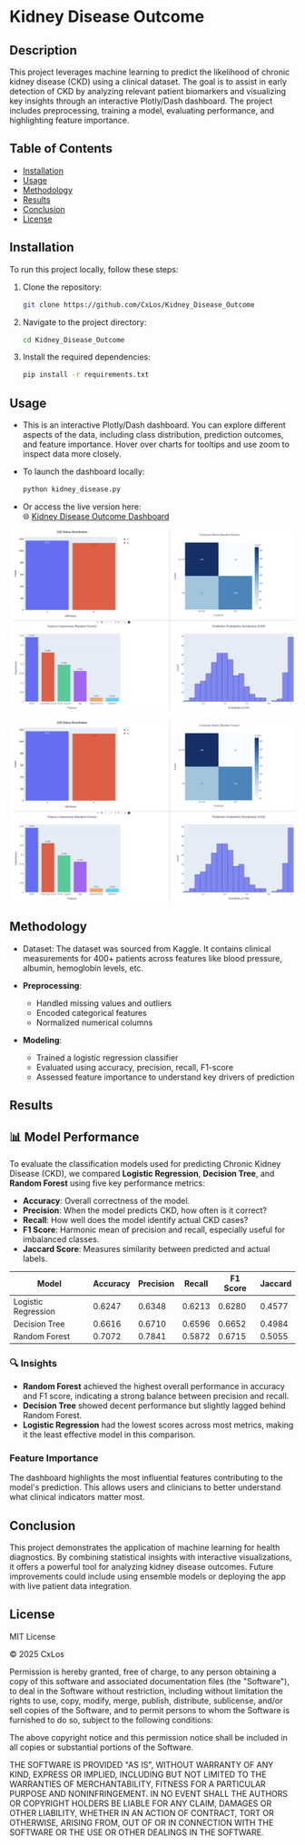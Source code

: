 # Kidney Disease Outcome

## Description

This project leverages machine learning to predict the likelihood of chronic kidney disease (CKD) using a clinical dataset. The goal is to assist in early detection of CKD by analyzing relevant patient biomarkers and visualizing key insights through an interactive Plotly/Dash dashboard. The project includes preprocessing, training a model, evaluating performance, and highlighting feature importance.

## Table of Contents 
	
- [Installation](#installation)
- [Usage](#usage)
- [Methodology](#methodology)
- [Results](#results)
- [Conclusion](#conclusion)
- [License](#license)

## Installation

To run this project locally, follow these steps:

1. Clone the repository:
    ```bash
    git clone https://github.com/CxLos/Kidney_Disease_Outcome
    ```
2. Navigate to the project directory:
    ```bash
    cd Kidney_Disease_Outcome
    ```
3. Install the required dependencies:
    ```bash
    pip install -r requirements.txt
    ```

## Usage

- This is an interactive Plotly/Dash dashboard. You can explore different aspects of the data, including class distribution, prediction outcomes, and feature importance. Hover over charts for tooltips and use zoom to inspect data more closely.

- To launch the dashboard locally:
    ```bash
    python kidney_disease.py
    ```

- Or access the live version here:  
  🌐 [Kidney Disease Outcome Dashboard](https://kidney-disease-outcome-fc4ec49235f0.herokuapp.com/)

![Preview](./screenshots/Screenshot-163423.png)

![Preview](./screenshots/Screenshot-163423.png)

## Methodology

- Dataset: The dataset was sourced from Kaggle. It contains clinical measurements for 400+ patients across features like blood pressure, albumin, hemoglobin levels, etc.

- **Preprocessing**:
  - Handled missing values and outliers
  - Encoded categorical features
  - Normalized numerical columns

- **Modeling**:
    - Trained a logistic regression classifier
    - Evaluated using accuracy, precision, recall, F1-score
    - Assessed feature importance to understand key drivers of prediction

## Results

## 📊 Model Performance

To evaluate the classification models used for predicting Chronic Kidney Disease (CKD), we compared **Logistic Regression**, **Decision Tree**, and **Random Forest** using five key performance metrics:

- **Accuracy**: Overall correctness of the model.
- **Precision**: When the model predicts CKD, how often is it correct?
- **Recall**: How well does the model identify actual CKD cases?
- **F1 Score**: Harmonic mean of precision and recall, especially useful for imbalanced classes.
- **Jaccard Score**: Measures similarity between predicted and actual labels.

| Model                | Accuracy | Precision | Recall | F1 Score | Jaccard |
|---------------------|----------|-----------|--------|----------|---------|
| Logistic Regression | 0.6247   | 0.6348    | 0.6213 | 0.6280   | 0.4577  |
| Decision Tree       | 0.6616   | 0.6710    | 0.6596 | 0.6652   | 0.4984  |
| Random Forest       | 0.7072   | 0.7841    | 0.5872 | 0.6715   | 0.5055  |

### 🔍 Insights

- **Random Forest** achieved the highest overall performance in accuracy and F1 score, indicating a strong balance between precision and recall.
- **Decision Tree** showed decent performance but slightly lagged behind Random Forest.
- **Logistic Regression** had the lowest scores across most metrics, making it the least effective model in this comparison.


### Feature Importance

The dashboard highlights the most influential features contributing to the model's prediction. This allows users and clinicians to better understand what clinical indicators matter most.

## Conclusion

This project demonstrates the application of machine learning for health diagnostics. By combining statistical insights with interactive visualizations, it offers a powerful tool for analyzing kidney disease outcomes. Future improvements could include using ensemble models or deploying the app with live patient data integration.

## License

MIT License

© 2025 CxLos

Permission is hereby granted, free of charge, to any person obtaining a copy
of this software and associated documentation files (the "Software"), to deal
in the Software without restriction, including without limitation the rights
to use, copy, modify, merge, publish, distribute, sublicense, and/or sell
copies of the Software, and to permit persons to whom the Software is
furnished to do so, subject to the following conditions:

The above copyright notice and this permission notice shall be included in all
copies or substantial portions of the Software.

THE SOFTWARE IS PROVIDED "AS IS", WITHOUT WARRANTY OF ANY KIND, EXPRESS OR
IMPLIED, INCLUDING BUT NOT LIMITED TO THE WARRANTIES OF MERCHANTABILITY,
FITNESS FOR A PARTICULAR PURPOSE AND NONINFRINGEMENT. IN NO EVENT SHALL THE
AUTHORS OR COPYRIGHT HOLDERS BE LIABLE FOR ANY CLAIM, DAMAGES OR OTHER
LIABILITY, WHETHER IN AN ACTION OF CONTRACT, TORT OR OTHERWISE, ARISING FROM,
OUT OF OR IN CONNECTION WITH THE SOFTWARE OR THE USE OR OTHER DEALINGS IN THE
SOFTWARE.